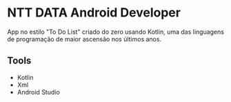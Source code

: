 # NTT DATA Android Developer

App no estilo "To Do List" criado do zero usando Kotlin, uma das linguagens de programação de maior ascensão nos últimos anos.

## Tools

- Kotlin
- Xml
- Android Studio
